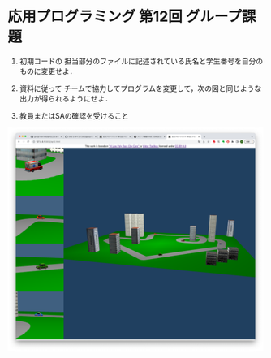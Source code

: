 # 応用プログラミング 第12回 グループ課題

1) 初期コードの 担当部分のファイルに記述されている氏名と学生番号を自分のものに変更せよ．

1) 資料に従って チームで協力してプログラムを変更して，次の図と同じような出力が得られるようにせよ．

1) 教員またはSAの確認を受けること

![街](ap12.png)


